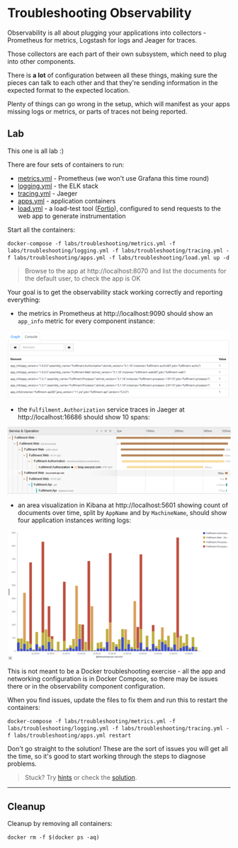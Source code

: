 # Troubleshooting Observability

Observability is all about plugging your applications into collectors - Prometheus for metrics, Logstash for logs and Jeager for traces.

Those collectors are each part of their own subsystem, which need to plug into other components.

There is **a lot** of configuration between all these things, making sure the pieces can talk to each other and that they're sending information in the expected format to the expected location.

Plenty of things can go wrong in the setup, which will manifest as your apps missing logs or metrics, or parts of traces not being reported.

## Lab

This one is all lab :) 

There are four sets of containers to run:

- [metrics.yml](./metrics.yml) - Prometheus (we won't use Grafana this time round)
- [logging.yml](./logging.yml) - the ELK stack
- [tracing.yml](./tracing.yml) - Jaeger
- [apps.yml](./apps.yml) - application containers
- [load.yml](./load.yml) - a load-test tool ([Fortio](https://fortio.org/)), configured to send requests to the web app to generate instrumentation 

Start all the containers:

```
docker-compose -f labs/troubleshooting/metrics.yml -f labs/troubleshooting/logging.yml -f labs/troubleshooting/tracing.yml -f labs/troubleshooting/apps.yml -f labs/troubleshooting/load.yml up -d
```

> Browse to the app at http://localhost:8070 and list the documents for the default user, to check the app is OK

Your goal is to get the observability stack working correctly and reporting everything:

- the metrics in Prometheus at http://localhost:9090 should show an `app_info` metric for every component instance:

![](../../img/troubleshooting-prometheus.png)

- the `Fulfilment.Authorization` service traces in Jaeger at http://localhost:16686 should show 10 spans:

![](../../img/troubleshooting-jaeger.png)

- an area visualization in Kibana at http://localhost:5601 showing count of documents over time, split by `AppName` and by `MachineName`, should show four application instances writing logs:

![](../../img/troubleshooting-kibana.png)

This is not meant to be a Docker troubleshooting exercise - all the app and networking configuration is in Docker Compose, so there may be issues there or in the observability component configuration.

When you find issues, update the files to fix them and run this to restart the containers:

```
docker-compose -f labs/troubleshooting/metrics.yml -f labs/troubleshooting/logging.yml -f labs/troubleshooting/tracing.yml -f labs/troubleshooting/apps.yml restart
```

Don't go straight to the solution! These are the sort of issues you will get all the time, so it's good to start working through the steps to diagnose problems.

> Stuck? Try [hints](hints.md) or check the [solution](solution.md).

___
## Cleanup

Cleanup by removing all containers:

```
docker rm -f $(docker ps -aq)
```